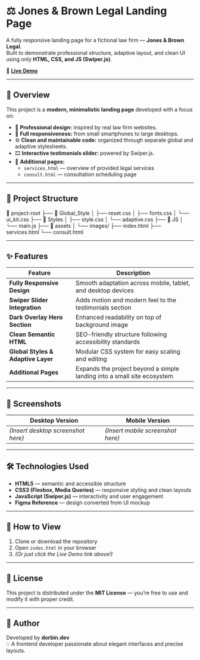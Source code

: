 # ⚖️ Jones & Brown Legal Landing Page

A fully responsive landing page for a fictional law firm — **Jones & Brown Legal**.  
Built to demonstrate professional structure, adaptive layout, and clean UI using only **HTML, CSS, and JS (Swiper.js)**.

🔗 **[Live Demo]([https://your-demo-link-here.com](https://dorbindevfrlncr.github.io/dorbin-portfolio-projects/projects/jenes-brown-landing))**

---

## 🌟 Overview

This project is a **modern, minimalistic landing page** developed with a focus on:

- 💼 **Professional design:** inspired by real law firm websites.
- 📱 **Full responsiveness:** from small smartphones to large desktops.
- ⚙️ **Clean and maintainable code:** organized through separate global and adaptive stylesheets.
- 🎞️ **Interactive testimonials slider:** powered by Swiper.js.
- 📑 **Additional pages:**
  - `services.html` — overview of provided legal services
  - `consult.html` — consultation scheduling page

---

## 🧱 Project Structure

📂 project-root
├── 📁 Global_Style
│ ├── reset.css
│ ├── fonts.css
│ └── ui_kit.css
├── 📁 Styles
│ ├── style.css
│ └── adaptive.css
├── 📁 JS
│ └── main.js
├── 📁 assets
│ └── images/
├── index.html
├── services.html
└── consult.html

---

## ✨ Features

| Feature                            | Description                                                             |
| ---------------------------------- | ----------------------------------------------------------------------- |
| **Fully Responsive Design**        | Smooth adaptation across mobile, tablet, and desktop devices            |
| **Swiper Slider Integration**      | Adds motion and modern feel to the testimonials section                 |
| **Dark Overlay Hero Section**      | Enhanced readability on top of background image                         |
| **Clean Semantic HTML**            | SEO-friendly structure following accessibility standards                |
| **Global Styles & Adaptive Layer** | Modular CSS system for easy scaling and editing                         |
| **Additional Pages**               | Expands the project beyond a simple landing into a small site ecosystem |

---

## 📸 Screenshots

| Desktop Version                    | Mobile Version                    |
| ---------------------------------- | --------------------------------- |
| _(Insert desktop screenshot here)_ | _(Insert mobile screenshot here)_ |

---

## 🛠️ Technologies Used

- **HTML5** — semantic and accessible structure
- **CSS3 (Flexbox, Media Queries)** — responsive styling and clean layouts
- **JavaScript (Swiper.js)** — interactivity and user engagement
- **Figma Reference** — design converted from UI mockup

---

## 🚀 How to View

1. Clone or download the repository
2. Open `index.html` in your browser
3. _(Or just click the Live Demo link above!)_

---

## 📜 License

This project is distributed under the **MIT License** — you’re free to use and modify it with proper credit.

---

## 🧠 Author

Developed by **dorbin.dev**  
💡 A frontend developer passionate about elegant interfaces and precise layouts.

